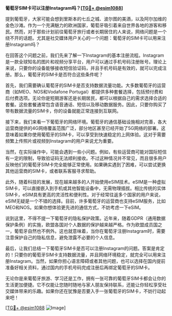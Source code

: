 **葡萄牙SIM卡可以注册Instagram吗？[[TG💪+ @esim1088](https://t.me/s/esim1088)]**

提到葡萄牙，大家可能会想到里斯本的七丘之城、波尔图的美酒，以及阿尔加维的金色沙滩。作为一个充满魅力的欧洲国家，葡萄牙吸引着来自世界各地的游客和移民。然而，对于那些计划前往葡萄牙旅行或者长期居住的人来说，网络问题是一个绕不开的话题。尤其是社交媒体用户关心的一个问题：葡萄牙的SIM卡可以用来注册Instagram吗？

在回答这个问题之前，我们先来了解一下Instagram的基本注册流程。Instagram是一款全球知名的图片和视频分享平台，用户可以通过手机号码注册账号。理论上来说，只要你的设备能够接收短信验证码，并且手机号码是有效的，就可以完成注册。那么，葡萄牙的SIM卡是否符合这些条件呢？

首先，我们需要确认葡萄牙的SIM卡是否支持数据流量功能。大多数葡萄牙的运营商（如MEO、NOS和Vodafone Portugal）都提供多种套餐选择，包括预付费和后付费选项。无论你是短期游客还是长期居民，都可以根据自己的需求选择合适的套餐。这些套餐通常包含语音通话、短信以及移动数据服务。因此，只要你购买了带有数据流量的SIM卡，你的设备就能正常连接到互联网。

接下来，我们来看一下葡萄牙的网络环境。葡萄牙的通信基础设施相对完善，各大运营商提供的4G网络覆盖范围广泛，部分地区甚至已经开始了5G网络的部署。这意味着如果你使用葡萄牙的SIM卡，可以享受到快速稳定的上网体验。这对于需要频繁上传照片或视频到Instagram的用户来说尤为重要。

当然，在实际操作中，可能会遇到一些小问题。例如，有些运营商可能对国际短信有一定的限制，导致验证码无法顺利接收。不过这种情况并不常见，而且很多用户反映他们的葡萄牙SIM卡完全能够正常使用。如果确实遇到了困难，可以尝试更换其他运营商的SIM卡，或者联系客服寻求帮助。

此外，随着科技的发展，现在越来越多的人开始使用eSIM技术。eSIM是一种虚拟SIM卡，可以直接嵌入到手机或其他智能设备中，无需物理插拔。相比传统的实体SIM卡，eSIM具有更高的灵活性和便利性。对于经常往返多个国家的用户来说，eSIM无疑是一个不错的选择。目前，许多葡萄牙的运营商也支持eSIM服务，比如MEO和NOS。如果你想体验更先进的通信方式，不妨考虑一下eSIM。

说到这里，不得不提一下葡萄牙的隐私保护政策。近年来，随着GDPR（通用数据保护条例）的实施，欧盟各国对个人数据的保护越来越严格。作为欧盟成员国之一，葡萄牙自然也不例外。这也就意味着，当你在葡萄牙注册Instagram时，需要注意保护自己的隐私信息，避免泄露不必要的个人信息。

最后，让我们总结一下葡萄牙SIM卡是否可以注册Instagram的问题。答案是肯定的！只要你的葡萄牙SIM卡支持数据流量，并且网络环境稳定，就完全可以用来注册Instagram。当然，如果你担心语言障碍或者其他问题，也可以选择在国内提前准备好相关资料，通过国内的手机号码完成注册后再绑定葡萄牙的SIM卡。

无论你是来葡萄牙旅游、学习还是工作，拥有一张可靠的葡萄牙SIM卡都会让你的生活更加便捷。它不仅能让您随时随地与家人朋友保持联系，还能让你轻松享受社交媒体带来的乐趣。如果你还在犹豫是否要入手一张葡萄牙的SIM卡，不妨行动起来吧！

[[TG💪+ @esim1088](https://t.me/s/esim1088) ![Image](https://i.postimg.cc/4NQfJmqS/Snipaste-2025-05-13-00-14-12.png)]